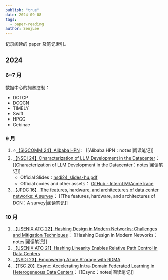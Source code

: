 ```yaml
---
publish: "true"
date: 2024-09-08
tags:
  - paper-reading
author: SenjLee
---
```

记录阅读的 paper 及笔记索引。

## 2024

### 6~7 月

数据中心的拥塞控制：

- DCTCP
- DCQCN
- TIMELY
- Swift
- HPCC
- Cebinae

### 9 月

1. ⭐[【SIGCOMM 24】Alibaba HPN](https://ennanzhai.github.io/pub/sigcomm24-hpn.pdf)： [[Alibaba HPN：notes|阅读笔记]]
2. [【NSDI 24】Characterization of LLM Development in the Datacenter](https://www.usenix.org/conference/nsdi24/presentation/hu)： [[Characterization of LLM Development in the Datacenter：notes|阅读笔记]]
	- Official Slides：[nsdi24\_slides-hu.pdf](https://www.usenix.org/system/files/nsdi24_slides-hu.pdf)
	- Official codes and other assets： [GitHub - InternLM/AcmeTrace](https://github.com/InternLM/AcmeTrace)
3. [【JPDC 16】 The features, hardware, and architectures of data center networks: A survey](https://www.sciencedirect.com/science/article/pii/S0743731516300399)： [[The features, hardware, and architectures of DCN：A survey|阅读笔记]]

### 10 月

1. [【USENIX ATC 22】Hashing Design in Modern Networks: Challenges and Mitigation Techniques](https://www.usenix.org/conference/atc22/presentation/xu)： [[Hashing Design in Modern Networks：notes|阅读笔记]]
2. [【USENIX ATC 21】Hashing Linearity Enables Relative Path Control in Data Centers](https://www.usenix.org/conference/atc21/presentation/zhang-zhehui)
3. [【NSDI 23】Empowering Azure Storage with RDMA](https://www.usenix.org/conference/nsdi23/presentation/bai)
4. [【TSC 20】Esync: Accelerating Intra-Domain Federated Learning in Heterogeneous Data Centers](https://ieeexplore.ieee.org/abstract/document/9292461)： [[Esync：notes|阅读笔记]]